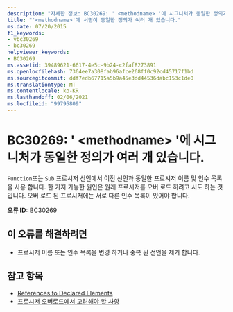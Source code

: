 ```yaml
---
description: "자세한 정보: BC30269: ' <methodname> '에 시그니처가 동일한 정의가 여러 개 있습니다."
title: "'<methodname>'에 서명이 동일한 정의가 여러 개 있습니다."
ms.date: 07/20/2015
f1_keywords:
- vbc30269
- bc30269
helpviewer_keywords:
- BC30269
ms.assetid: 39489621-6617-4e5c-9b24-c2faf8273891
ms.openlocfilehash: 7364ee7a308fab96afce268ff0c92cd45717f1bd
ms.sourcegitcommit: ddf7edb67715a5b9a45e3dd44536dabc153c1de0
ms.translationtype: MT
ms.contentlocale: ko-KR
ms.lasthandoff: 02/06/2021
ms.locfileid: "99795809"
---
```

# <a name="bc30269-methodname-has-multiple-definitions-with-identical-signatures"></a>BC30269: ' \<methodname> '에 시그니처가 동일한 정의가 여러 개 있습니다.

`Function`또는 `Sub` 프로시저 선언에서 이전 선언과 동일한 프로시저 이름 및 인수 목록을 사용 합니다. 한 가지 가능한 원인은 원래 프로시저를 오버 로드 하려고 시도 하는 것입니다. 오버 로드 된 프로시저에는 서로 다른 인수 목록이 있어야 합니다.

 **오류 ID:** BC30269

## <a name="to-correct-this-error"></a>이 오류를 해결하려면

- 프로시저 이름 또는 인수 목록을 변경 하거나 중복 된 선언을 제거 합니다.

## <a name="see-also"></a>참고 항목

- [References to Declared Elements](../../programming-guide/language-features/declared-elements/references-to-declared-elements.md)
- [프로시저 오버로드에서 고려해야 할 사항](../../programming-guide/language-features/procedures/considerations-in-overloading-procedures.md)
